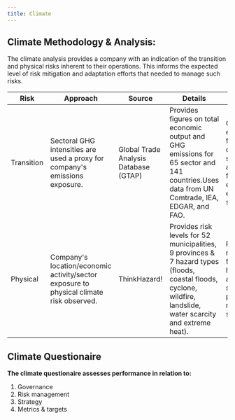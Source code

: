```yaml
---
title: Climate
---
```

## Climate Methodology & Analysis:

The climate analysis provides a company with an indication of the transition and physical risks inherent to their operations. This informs the expected level of risk mitigation and adaptation efforts that needed to manage such risks.

| Risk        | Approach                                                                                | Source                               |Details                                                                                                            |Output                                                                  |
| ----------- | --------------------------------------------------------------------------------------- | -------------------------------------|------------------------------------------------------------------------------------------------------------------ |------------------------------------------------------------------------|
| Transition  | Sectoral GHG intensities are used a proxy for company's emissions exposure.             | Global Trade Analysis Database (GTAP)|Provides figures on total economic output and GHG emissions for 65 sector and 141 countries.Uses data from UN Comtrade, IEA, EDGAR, and FAO.                         |GHG emissions for different scopes and a final emissions exposure score.|
| Physical    | Company's location/economic activity/sector exposure to physical climate risk observed. | ThinkHazard!                         |Provides risk levels for 52 municipalities, 9 provinces & 7 hazard types (floods, coastal floods, cyclone, wildfire, landslide, water scarcity and extreme heat).|Provides risk levels for 7 hazards and a single physical risk score.    |
  

## Climate Questionaire

**The climate questionaire assesses performance in relation to:**

1. Governance
2. Risk management
3. Strategy
4. Metrics & targets
